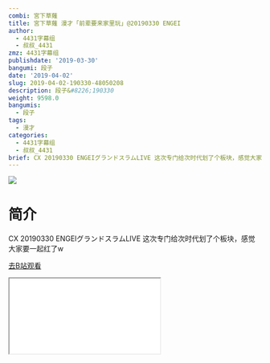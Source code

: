 ```yaml
---
combi: 宮下草薙
title: 宮下草薙 漫才「前辈要来家里玩」@20190330 ENGEI
author:
  - 4431字幕组
  - 叔叔_4431
zmz: 4431字幕组
publishdate: '2019-03-30'
bangumi: 段子
date: '2019-04-02'
slug: 2019-04-02-190330-48050208
description: 段子&#8226;190330
weight: 9598.0
bangumis:
  - 段子
tags:
  - 漫才
categories:
  - 4431字幕组
  - 叔叔_4431
brief: CX 20190330 ENGEIグランドスラムLIVE 这次专门给次时代划了个板块，感觉大家要一起红了w
---
```

![](https://raw.githubusercontent.com/tcgriffith/owaraisite/master/static/tmpimg/3WFenEi.jpg)
# 简介  
CX 20190330 ENGEIグランドスラムLIVE
这次专门给次时代划了个板块，感觉大家要一起红了w  

[去B站观看](https://www.bilibili.com/video/av48050208/)
<div class ="resp-container"><iframe class="testiframe" src="//player.bilibili.com/player.html?aid=48050208"", scrolling="no", allowfullscreen="true" > </iframe></div> 
